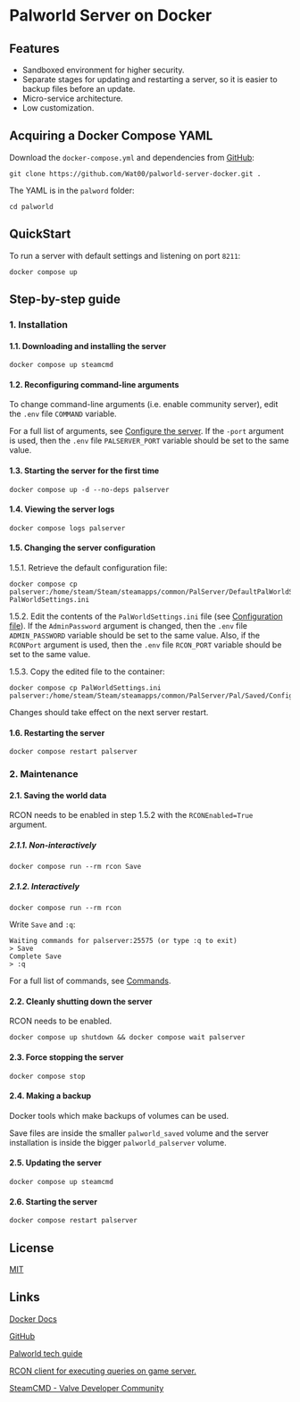 # Palworld Server on Docker
## Features
- Sandboxed environment for higher security.
- Separate stages for updating and restarting a server, so it is easier to backup files before an update.
- Micro-service architecture.
- Low customization.

## Acquiring a Docker Compose YAML
Download the `docker-compose.yml` and dependencies from [GitHub](https://github.com/Wat00/palworld-server-docker):

```
git clone https://github.com/Wat00/palworld-server-docker.git .
```
The YAML is in the `palword` folder:

```
cd palworld
```
## QuickStart
To run a server with default settings and listening on port `8211`:

```
docker compose up
```
## Step-by-step guide
### 1. Installation
#### 1.1. Downloading and installing the server

```
docker compose up steamcmd
```
#### 1.2. Reconfiguring command-line arguments
To change command-line arguments (i.e. enable community server), edit the `.env` file `COMMAND` variable.

For a full list of arguments, see [Configure the server](https://tech.palworldgame.com/settings-and-operation/arguments). If the `-port` argument is used, then the `.env` file `PALSERVER_PORT` variable should be set to the same value.
#### 1.3. Starting the server for the first time

```
docker compose up -d --no-deps palserver
```
#### 1.4. Viewing the server logs

```
docker compose logs palserver
```
#### 1.5. Changing the server configuration
1\.5.1. Retrieve the default configuration file:

```
docker compose cp palserver:/home/steam/Steam/steamapps/common/PalServer/DefaultPalWorldSettings.ini PalWorldSettings.ini
```
1\.5.2. Edit the contents of the `PalWorldSettings.ini` file (see [Configuration file](https://tech.palworldgame.com/settings-and-operation/configuration)). If the `AdminPassword` argument is changed, then the `.env` file `ADMIN_PASSWORD` variable should be set to the same value. Also, if the `RCONPort` argument is used, then the `.env` file `RCON_PORT` variable should be set to the same value.

1\.5.3. Copy the edited file to the container:

```
docker compose cp PalWorldSettings.ini palserver:/home/steam/Steam/steamapps/common/PalServer/Pal/Saved/Config/LinuxServer/
```
Changes should take effect on the next server restart.
#### 1.6. Restarting the server

```
docker compose restart palserver
```
### 2. Maintenance
#### 2.1. Saving the world data
RCON needs to be enabled in step 1.5.2 with the `RCONEnabled=True` argument.
##### 2.1.1. Non-interactively

```
docker compose run --rm rcon Save
```
##### 2.1.2. Interactively

```
docker compose run --rm rcon
```
Write `Save` and `:q`:

```
Waiting commands for palserver:25575 (or type :q to exit)
> Save
Complete Save
> :q
```
For a full list of commands, see [Commands](https://tech.palworldgame.com/settings-and-operation/commands).
#### 2.2. Cleanly shutting down the server
RCON needs to be enabled.

```
docker compose up shutdown && docker compose wait palserver
```
#### 2.3. Force stopping the server

```
docker compose stop
```
#### 2.4. Making a backup
Docker tools which make backups of volumes can be used.

Save files are inside the smaller `palworld_saved` volume and the server installation is inside the bigger `palworld_palserver` volume.
#### 2.5. Updating the server

```
docker compose up steamcmd
```
#### 2.6. Starting the server

```
docker compose restart palserver
```
## License
[MIT](https://github.com/Wat00/palworld-server-docker/blob/master/LICENSE)
## Links
[Docker Docs](https://docs.docker.com)

[GitHub](https://github.com)

[Palworld tech guide](https://tech.palworldgame.com)

[RCON client for executing queries on game server.](https://github.com/gorcon/rcon-cli)

[SteamCMD - Valve Developer Community](https://developer.valvesoftware.com/wiki/SteamCMD)